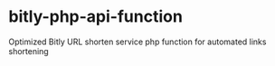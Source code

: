 # bitly-php-api-function
Optimized Bitly URL shorten service php function for automated links shortening
